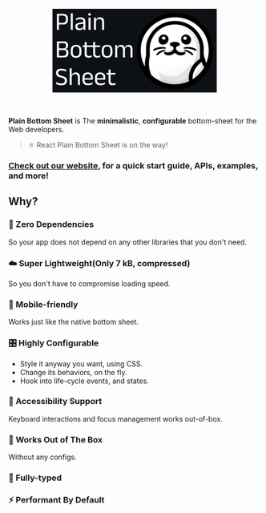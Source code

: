 <p align="center">
  <a href="https://plain-bottom-sheet-pbs-docs.vercel.app/">
    <img src="./documents/assets/header.png" width="328" height="167">
  </a>
</p>

<a href="https://bundlejs.com/?q=plain-bottom-sheet-core@0.4.1&config={%22esbuild%22:{%22external%22:[%22react%22,%22react-dom%22]}}" target="\_parent">
  <img alt="" src="https://deno.bundlejs.com/badge?q=plain-bottom-sheet-core@0.4.1&config={%22esbuild%22:{%22external%22:[%22react%22,%22react-dom%22]}}&badge=detailed" />
</a>

**Plain Bottom Sheet** is The **minimalistic**, **configurable** bottom-sheet for the Web developers.

> ⚛️ React Plain Bottom Sheet is on the way!

### [Check out our website](https://plain-bottom-sheet-pbs-docs.vercel.app/), for a quick start guide, APIs, examples, and more!

## Why?

### 🫙 Zero Dependencies

So your app does not depend on any other libraries that you don't need.

### ☁️ Super Lightweight(Only 7 kB, compressed)

So you don't have to compromise loading speed.

### 📱 Mobile-friendly

Works just like the native bottom sheet.

### 🎛 Highly Configurable

- Style it anyway you want, using CSS.
- Change its behaviors, on the fly.
- Hook into life-cycle events, and states.

### 🦮 Accessibility Support

Keyboard interactions and focus management works out-of-box.

### 🍰 Works Out of The Box

Without any configs.

### 🦾 Fully-typed

### ⚡️ Performant By Default
